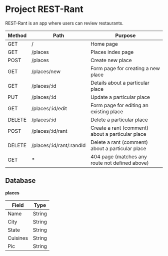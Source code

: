 # Project REST-Rant

REST-Rant is an app where users can review restaurants.

| Method | Path                     | Purpose                                          |
| ------ | ------------------------ | ------------------------------------------------ |
| GET    | /                        | Home page                                        |
| GET    | /places                  | Places index page                                |
| POST   | /places                  | Create new place                                 |
| GET    | /places/new              | Form page for creating a new place               |
| GET    | /places/:id              | Details about a particular place                 |
| PUT    | /places/:id              | Update a particular place                        |
| GET    | /places/:id/edit         | Form page for editing an existing place          |
| DELETE | /places/:id              | Delete a particular place                        |
| POST   | /places/:id/rant         | Create a rant (comment) about a particular place |
| DELETE | /places/:id/rant/:randId | Delete a rant (comment) about a particular place |
| GET    | \*                       | 404 page (matches any route not defined above)   |

## Database

**places**

| Field    | Type   |
| -------- | ------ |
| Name     | String |
| City     | String |
| State    | String |
| Cuisines | String |
| Pic      | String |
